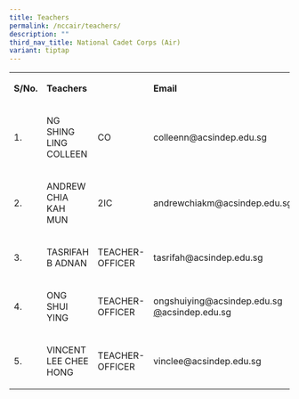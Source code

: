 ```yaml
---
title: Teachers
permalink: /nccair/teachers/
description: ""
third_nav_title: National Cadet Corps (Air)
variant: tiptap
---
```

<table style="minWidth: 125px">
<colgroup>
<col>
<col>
<col>
<col>
<col>
</colgroup>
<tbody>
<tr>
<td rowspan="1" colspan="1">
<p><strong>S/No.</strong>
</p>
</td>
<td rowspan="1" colspan="1">
<p><strong>Teachers</strong>
</p>
</td>
<td rowspan="1" colspan="1">
<p></p>
</td>
<td rowspan="1" colspan="1">
<p><strong>Email</strong>
</p>
</td>
<td rowspan="1" colspan="1">
<p><strong>Level</strong>
</p>
</td>
</tr>
<tr>
<td rowspan="1" colspan="1">
<p>1.</p>
</td>
<td rowspan="1" colspan="1">
<p>NG SHING LING COLLEEN</p>
</td>
<td rowspan="1" colspan="1">
<p>CO</p>
</td>
<td rowspan="1" colspan="1">
<p><a rel="noopener noreferrer nofollow" target="_blank">colleenn@acsindep.edu.sg</a>
</p>
</td>
<td rowspan="1" colspan="1">
<p>Year 5 &amp; 6 IC</p>
</td>
</tr>
<tr>
<td rowspan="1" colspan="1">
<p>2.</p>
</td>
<td rowspan="1" colspan="1">
<p>ANDREW CHIA KAH MUN</p>
</td>
<td rowspan="1" colspan="1">
<p>2IC</p>
</td>
<td rowspan="1" colspan="1">
<p><a rel="noopener noreferrer nofollow" target="_blank">andrewchiakm@acsindep.edu.sg</a>
</p>
</td>
<td rowspan="1" colspan="1">
<p>Year 1 IC</p>
</td>
</tr>
<tr>
<td rowspan="1" colspan="1">
<p>3.</p>
</td>
<td rowspan="1" colspan="1">
<p>TASRIFAH B ADNAN</p>
</td>
<td rowspan="1" colspan="1">
<p>TEACHER-OFFICER</p>
</td>
<td rowspan="1" colspan="1">
<p><a rel="noopener noreferrer nofollow" target="_blank">tasrifah@acsindep.edu.sg</a>
</p>
</td>
<td rowspan="1" colspan="1">
<p>Year 2 IC</p>
</td>
</tr>
<tr>
<td rowspan="1" colspan="1">
<p>4.</p>
</td>
<td rowspan="1" colspan="1">
<p>ONG SHUI YING</p>
</td>
<td rowspan="1" colspan="1">
<p>TEACHER-OFFICER</p>
</td>
<td rowspan="1" colspan="1">
<p><a rel="noopener noreferrer nofollow" target="_blank">ongshuiying@acsindep.edu.sg</a>
<a href="mailto:ongshuiying@acsindep.edu.sg@acsindep.edu.sg" rel="noopener noreferrer nofollow" target="_blank">@</a><a rel="noopener noreferrer nofollow" target="_blank">acsindep.edu.sg</a>
</p>
</td>
<td rowspan="1" colspan="1">
<p>Year 3 IC</p>
</td>
</tr>
<tr>
<td rowspan="1" colspan="1">
<p>5.</p>
</td>
<td rowspan="1" colspan="1">
<p>VINCENT LEE CHEE HONG</p>
</td>
<td rowspan="1" colspan="1">
<p>TEACHER-OFFICER</p>
</td>
<td rowspan="1" colspan="1">
<p><a rel="noopener noreferrer nofollow" target="_blank">vinclee@acsindep.edu.sg</a>
</p>
</td>
<td rowspan="1" colspan="1">
<p>Year 4 IC</p>
</td>
</tr>
</tbody>
</table>
<p></p>
